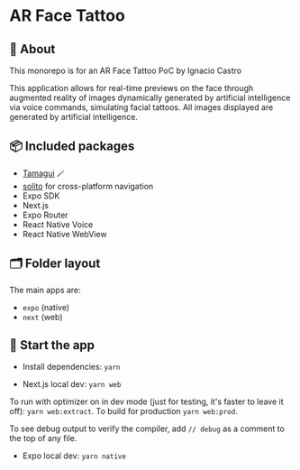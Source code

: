 # AR Face Tattoo

## 🔦 About

This monorepo is for an AR Face Tattoo PoC by Ignacio Castro

This application allows for real-time previews on the face through augmented reality of images dynamically generated by artificial intelligence via voice commands, simulating facial tattoos. All images displayed are generated by artificial intelligence.

## 📦 Included packages

- [Tamagui](https://tamagui.dev) 🪄
- [solito](https://solito.dev) for cross-platform navigation
- Expo SDK
- Next.js
- Expo Router
- React Native Voice
- React Native WebView

## 🗂 Folder layout

The main apps are:

- `expo` (native)
- `next` (web)

## 🏁 Start the app

- Install dependencies: `yarn`

- Next.js local dev: `yarn web`

To run with optimizer on in dev mode (just for testing, it's faster to leave it off): `yarn web:extract`. To build for production `yarn web:prod`.

To see debug output to verify the compiler, add `// debug` as a comment to the top of any file.

- Expo local dev: `yarn native`
